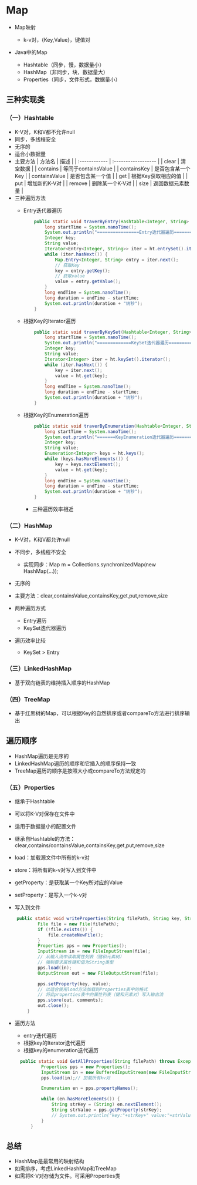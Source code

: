 # Map

- Map映射
  - k-v对，{Key,Value}，键值对

- Java中的Map
  - Hashtable（同步，慢，数据量小）
  - HashMap（非同步，块，数据量大）
  - Properties（同步，文件形式，数据量小）

## 三种实现类

### （一）Hashtable

- K-V对，K和V都不允许null
- 同步，多线程安全
- 无序的
- 适合小数据量
- 主要方法
    | 方法名        | 描述                |
    | :------------ | :------------------ |
    | clear         | 清空数据            |
    | contains      | 等同于containsValue |
    | containsKey   | 是否包含某一个Key   |
    | containsValue | 是否包含某一个值    |
    | get           | 根据Key获取相应的值 |
    | put           | 增加新的K-V对       |
    | remove        | 删除某一个K-V对     |
    | size          | 返回数据元素数量    |
- 三种遍历方法
  - Entry迭代器遍历

    ```java
        public static void traverByEntry(Hashtable<Integer, String> ht) {
            long startTime = System.nanoTime();
            System.out.println("================Entry迭代器遍历=========");
            Integer key;
            String value;
            Iterator<Entry<Integer, String>> iter = ht.entrySet().iterator();
            while (iter.hasNext()) {
                Map.Entry<Integer, String> entry = iter.next();
                // 获取Key
                key = entry.getKey();
                // 获取value
                value = entry.getValue();
            }
            long endTime = System.nanoTime();
            long duration = endTime - startTime;
            System.out.println(duration + "纳秒");
        }
    ```

  - 根据Key的Iterator遍历

    ```java
        public static void traverByKeySet(Hashtable<Integer, String> ht) {
            long startTime = System.nanoTime();
            System.out.println("=============KeySet迭代器遍历===========");
            Integer key;
            String value;
            Iterator<Integer> iter = ht.keySet().iterator();
            while (iter.hasNext()) {
                key = iter.next();
                value = ht.get(key);
            }
            long endTime = System.nanoTime();
            long duration = endTime - startTime;
            System.out.println(duration + "纳秒");
        }
    ```

  - 根据Key的Enumeration遍历

    ```java
        public static void traverByEnumeration(Hashtable<Integer, String> ht) {
            long startTime = System.nanoTime();
            System.out.println("=======KeyEnumeration迭代器遍历==========");
            Integer key;
            String value;
            Enumeration<Integer> keys = ht.keys();
            while (keys.hasMoreElements()) {
                key = keys.nextElement();
                value = ht.get(key);
            }
            long endTime = System.nanoTime();
            long duration = endTime - startTime;
            System.out.println(duration + "纳秒");
        }
    ```

    - 三种遍历效率相近

### （二）HashMap

- K-V对，K和V都允许null
- 不同步，多线程不安全
  - 实现同步：Map m = Collections.synchronizedMap(new HashMap(...));

- 无序的
- 主要方法：clear,containsValue,containsKey,get,put,remove,size

- 两种遍历方式
  - Entry遍历
  - KeySet迭代器遍历
  
- 遍历效率比较
  - KeySet > Entry

### （三）LinkedHashMap

- 基于双向链表的维持插入顺序的HashMap

### （四）TreeMap

- 基于红黑树的Map，可以根据Key的自然排序或者compareTo方法进行排序输出

## 遍历顺序

- HashMap遍历是无序的
- LinkedHashMap遍历的顺序和它插入的顺序保持一致
- TreeMap遍历的顺序是按照大小或compareTo方法规定的
  
### （五）Properties

- 继承于Hashtable
- 可以将K-V对保存在文件中
- 适用于数据量小的配置文件
- 继承自Hashtable的方法：clear,contains/containsValue,containsKey,get,put,remove,size

- load：加载源文件中所有的k-v对
- store：将所有的k-v对写入到文件中
- getProperty：是获取某一个Key所对应的Value
- setProperty：是写入一个k-v对

- 写入到文件
  
```java
    public static void writeProperties(String filePath, String key, String value, String comments) throws Exception {
            File file = new File(filePath);
            if (!file.exists()) {
                file.createNewFile();
            }
            Properties pps = new Properties();
            InputStream in = new FileInputStream(file);
            // 从输入流中读取属性列表（键和元素树）
            // 强制要求属性键和值为String类型
            pps.load(in);
            OutputStream out = new FileOutputStream(file);

            pps.setProperty(key, value);
            // 以适合使用load方法加载到Properties表中的格式
            // 将此properties表中的属性列表（键和元素对）写入输出流
            pps.store(out, comments);
            out.close();
        }
```

- 遍历方法
  - entry迭代遍历
  - 根据key的Iterator迭代遍历
  - 根据key的enumeration迭代遍历
  
  ```java
    public static void GetAllProperties(String filePath) throws Exception {
            Properties pps = new Properties();
            InputStream in = new BufferedInputStream(new FileInputStream(filePath));
            pps.load(in);// 加载所有kv对

            Enumeration en = pps.propertyNames();

            while (en.hasMoreElements()) {
                String strKey = (String) en.nextElement();
                String strValue = pps.getProperty(strKey);
                // System.out.println("key:"+strKey+" value:"+strValue);
            }
        }
  ```

## 总结

- HashMap是最常用的映射结构
- 如需排序，考虑LinkedHashMap和TreeMap
- 如需将K-V对存储为文件。可采用Properties类
